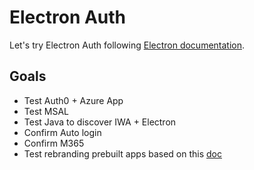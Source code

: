 # Electron Auth

Let's try Electron Auth following [Electron documentation](https://www.electronjs.org/docs/latest/).

## Goals

- Test Auth0 + Azure App
- Test MSAL
- Test Java to discover IWA + Electron
- Confirm Auto login
- Confirm M365
- Test rebranding prebuilt apps based on this [doc](https://www.electronjs.org/docs/latest/tutorial/application-distribution)
